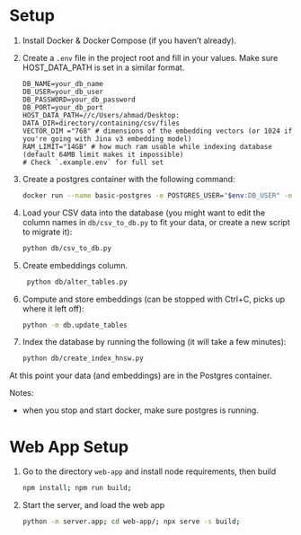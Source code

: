 # Setup

1. Install Docker & Docker Compose (if you haven’t already).

2. Create a `.env` file in the project root and fill in your values. Make sure HOST_DATA_PATH is set in a similar format.

    ```.env
    DB_NAME=your_db_name
    DB_USER=your_db_user
    DB_PASSWORD=your_db_password
    DB_PORT=your_db_port
    HOST_DATA_PATH=//c/Users/ahmad/Desktop:
    DATA_DIR=directory/containing/csv/files
    VECTOR_DIM ="768" # dimensions of the embedding vectors (or 1024 if you're going with Jina v3 embedding model)
    RAM_LIMIT="14GB" # how much ram usable while indexing database (default 64MB limit makes it impossible)
    # Check `.example.env` for full set
    ```

3. Create a postgres container with the following command:

    ```bash
    docker run --name basic-postgres -e POSTGRES_USER="$env:DB_USER" -e POSTGRES_PASSWORD="$env:DB_PASSWORD" -e POSTGRES_DB="$env:DB_NAME"  -e PGDATA="/var/lib/postgresql/data/pgdata" -v "$($env:HOST_DATA_PATH)/data/pgdata:/var/lib/postgresql/data" -p "$($env:DB_PORT):5432" -d -it ankane/pgvector:latest
    ```

4. Load your CSV data into the database (you might want to edit the column names in `db/csv_to_db.py` to fit your data, or create a new script to migrate it):

    ```bash
    python db/csv_to_db.py
    ```

5. Create embeddings column.

    ```bash
     python db/alter_tables.py
    ```

6. Compute and store embeddings (can be stopped with Ctrl+C, picks up where it left off):

    ```bash
    python -m db.update_tables
    ```

7. Index the database by running the following (it will take a few minutes):
    ```bash
    python db/create_index_hnsw.py
    ```

At this point your data (and embeddings) are in the Postgres container.

Notes:

-   when you stop and start docker, make sure postgres is running.

# Web App Setup

1. Go to the directory `web-app` and install node requirements, then build

    ```bash
    npm install; npm run build;
    ```

2. Start the server, and load the web app
    ```bash
    python -m server.app; cd web-app/; npx serve -s build;
    ```
